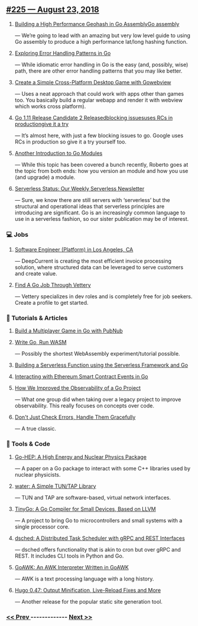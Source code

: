 ## [#225 — August 23, 2018](https://golangweekly.com/issues/225)

1. [Building a High Performance Geohash in Go AssemblyGo assembly](https://golangweekly.com/link/51723/web)

     — We’re going to lead with an amazing but very low level guide to using Go assembly to produce a high performance lat/long hashing function.
1. [Exploring Error Handling Patterns in Go](https://golangweekly.com/link/51725/web)

     — While idiomatic error handling in Go is the easy (and, possibly, wise) path, there are other error handling patterns that you may like better.
1. [Create a Simple Cross-Platform Desktop Game with Gowebview](https://golangweekly.com/link/51727/web)

     — Uses a neat approach that could work with apps other than games too. You basically build a regular webapp and render it with webview which works cross platform).
1. [Go 1.11 Release Candidate 2 Releasedblocking issuesuses RCs in productiongive it a try](https://golangweekly.com/link/51729/web)

     — It’s almost here, with just a few blocking issues to go. Google uses RCs in production so give it a try yourself too.
1. [Another Introduction to Go Modules](https://golangweekly.com/link/51733/web)

     — While this topic has been covered a bunch recently, Roberto goes at the topic from both ends: how you version an module and how you use (and upgrade) a module.
1. [Serverless Status: Our Weekly Serverless Newsletter](https://golangweekly.com/link/51734/web)

     — Sure, we know there are still servers with ‘serverless’ but the structural and operational ideas that serverless principles are introducing are significant. Go is an increasingly common language to use in a serverless fashion, so our sister publication may be of interest.
### 💻 Jobs

1. [Software Engineer (Platform) in Los Angeles, CA](https://golangweekly.com/link/51753/web)

     — DeepCurrent is creating the most efficient invoice processing solution, where structured data can be leveraged to serve customers and create value.
1. [Find A Go Job Through Vettery](https://golangweekly.com/link/51736/web)

     — Vettery specializes in dev roles and is completely free for job seekers. Create a profile to get started.
### 📘 Tutorials & Articles 

1. [Build a Multiplayer Game in Go with PubNub](https://golangweekly.com/link/51737/web)

1. [Write Go, Run WASM](https://golangweekly.com/link/51738/web)

     — Possibly the shortest WebAssembly experiment/tutorial possible.
1. [Building a Serverless Function using the Serverless Framework and Go](https://golangweekly.com/link/51740/web)

1. [Interacting with Ethereum Smart Contract Events in Go](https://golangweekly.com/link/51741/web)

1. [How We Improved the Observability of a Go Project](https://golangweekly.com/link/51742/web)

     — What one group did when taking over a legacy project to improve observability. This really focuses on concepts over code.
1. [Don't Just Check Errors, Handle Them Gracefully](https://golangweekly.com/link/51744/web)

     — A true classic.
### 🔧 Tools & Code

1. [Go-HEP: A High Energy and Nuclear Physics Package](https://golangweekly.com/link/51745/web)

     — A paper on a Go package to interact with some C++ libraries used by nuclear physicists.
1. [water: A Simple TUN/TAP Library](https://golangweekly.com/link/51746/web)

     — TUN and TAP are software-based, virtual network interfaces.
1. [TinyGo: A Go Compiler for Small Devices, Based on LLVM](https://golangweekly.com/link/51747/web)

     — A project to bring Go to microcontrollers and small systems with a single processor core.
1. [dsched: A Distributed Task Scheduler with gRPC and REST Interfaces](https://golangweekly.com/link/51748/web)

     — dsched offers functionality that is akin to cron but over gRPC and REST. It includes CLI tools in Python and Go.
1. [GoAWK: An AWK Interpreter Written in GoAWK](https://golangweekly.com/link/51750/web)

     — AWK is a text processing language with a long history.
1. [Hugo 0.47: Output Minification, Live-Reload Fixes and More](https://golangweekly.com/link/51752/web)

     — Another release for the popular static site generation tool.

### [ << Prev ](golangweekly-224.md) ------------- [ Next >> ](golangweekly-226.md)